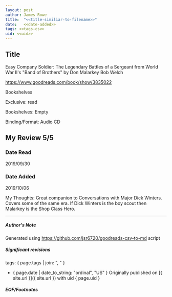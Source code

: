 ```yaml
---
layout: post
author: James Rowe
title:  "<<title-similiar-to-filename>>"
date:   <<date-added>>
tags: <<tags-csv>
uid: <<uid>>
---
```


<!-- highly dependent on how you personally use jekyll templates, and how you want this to show up -->

## Title

Easy Company Soldier: The Legendary Battles of a Sergeant from World War II's "Band of Brothers" by Don Malarkey
Bob Welch 

https://www.goodreads.com/book/show/3835022

Bookshelves

Exclusive: read

Bookshelves: Empty

Binding/Format: Audio CD

## My Review 5/5

### Date Read
2019/09/30

### Date Added
2019/10/06

My Thoughts: Great companion to Conversations with Major Dick Winters. Covers some of the same era. If Dick Winters is the boy scout then Malarkey is the Shop Class Hero.

---

##### Author's Note

Generated using https://github.com/jsr6720/goodreads-csv-to-md script

##### Significant revisions

tags: { page.tags | join: ", " } <!-- todo move this somewhere -->

- { page.date | date_to_string: "ordinal", "US" } Originally published on [{ site.url }]({ site.url }) with uid { page.uid }

##### EOF/Footnotes

